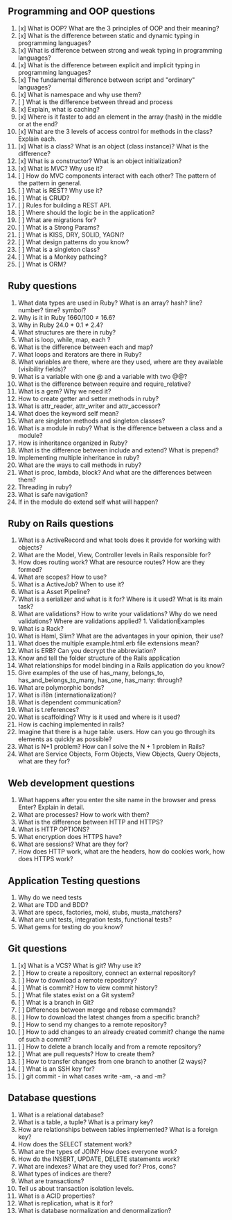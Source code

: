 ## Programming and OOP questions

1. [x] What is OOP? What are the 3 principles of OOP and their meaning?
1. [x] What is the difference between static and dynamic typing in programming languages?
1. [x] What is difference between strong and weak typing in programming languages?
1. [x] What is the difference between explicit and implicit typing in programming languages?
1. [x] The fundamental difference between script and "ordinary" languages?
1. [x] What is namespace and why use them?
1. [ ] What is the difference between thread and process
1. [x] Explain, what is caching?
1. [x] Where is it faster to add an element in the array (hash) in the middle or at the end?
1. [x] What are the 3 levels of access control for methods in the class? Explain each.
1. [x] What is a class? What is an object (class instance)? What is the difference?
1. [x] What is a constructor? What is an object initialization?
1. [x] What is MVC? Why use it?
1. [ ] How do MVC components interact with each other? The pattern of the pattern in general.
1. [ ] What is REST? Why use it?
1. [ ] What is CRUD?
1. [ ] Rules for building a REST API.
1. [ ] Where should the logic be in the application?
1. [ ] What are migrations for?
1. [ ] What is a Strong Params?
1. [ ] What is KISS, DRY, SOLID, YAGNI?
1. [ ] What design patterns do you know?
1. [ ] What is a singleton class?
1. [ ] What is a Monkey pathcing?
1. [ ] What is ORM?

## Ruby questions
1. What data types are used in Ruby? What is an array? hash? line? number? time? symbol?
1. Why is it in Ruby 1660/100 ≠ 16.6?
1. Why in Ruby 24.0 * 0.1 ≠ 2.4?
1. What structures are there in ruby?
1. What is loop, while, map, each ?
1. What is the difference between each and map?
1. What loops and iterators are there in Ruby?
1. What variables are there, where are they used, where are they available (visibility fields)?
1. What is a variable with one @ and a variable with two @@?
1. What is the difference between require and require_relative?
1. What is a gem? Why we need it?
1. How to create getter and setter methods in ruby?
1. What is attr_reader, attr_writer and attr_accessor?
1. What does the keyword self mean?
1. What are singleton methods and singleton classes?
1. What is a module in ruby? What is the difference between a class and a module?
1. How is inheritance organized in Ruby?
1. What is the difference between include and extend? What is prepend?
1. Implementing multiple inheritance in ruby?
1. What are the ways to call methods in ruby?
1. What is proc, lambda, block? And what are the differences between them?
1. Threading in ruby?
1. What is safe navigation?
1. If in the module do extend self what will happen?

## Ruby on Rails questions
1. What is a ActiveRecord and what tools does it provide for working with objects?
1. What are the Model, View, Controller levels in Rails responsible for?
1. How does routing work? What are resource routes? How are they formed?
1. What are scopes? How to use?
1. What is a ActiveJob? When to use it?
1. What is a Asset Pipeline?
1. What is a serializer and what is it for? Where is it used? What is its main task?
1. What are validations? How to write your validations? Why do we need validations? Where are validations applied? 1. ValidationExamples
1. What is a Rack?
1. What is Haml, Slim? What are the advantages in your opinion, their use?
1. What does the multiple example.html.erb file extensions mean?
1. What is ERB? Can you decrypt the abbreviation?
1. Know and tell the folder structure of the Rails application
1. What relationships for model binding in a Rails application do you know?
1. Give examples of the use of has_many, belongs_to, has_and_belongs_to_many, has_one, has_many: through?
1. What are polymorphic bonds?
1. What is i18n (internationalization)?
1. What is dependent communication?
1. What is t.references?
1. What is scaffolding? Why is it used and where is it used?
1. How is caching implemented in rails?
1. Imagine that there is a huge table. users. How can you go through its elements as quickly as possible?
1. What is N+1 problem? How can I solve the N + 1 problem in Rails?
1. What are Service Objects, Form Objects, View Objects, Query Objects, what are they for?

## Web development questions
1. What happens after you enter the site name in the browser and press Enter? Explain in detail.
1. What are processes? How to work with them?
1. What is the difference between HTTP and HTTPS?
1. What is HTTP OPTIONS?
1. What encryption does HTTPS have?
1. What are sessions? What are they for?
1. How does HTTP work, what are the headers, how do cookies work, how does HTTPS work?

## Application Testing questions
1. Why do we need tests
1. What are TDD and BDD?
1. What are specs, factories, moki, stubs, musta_matchers?
1. What are unit tests, integration tests, functional tests?
1. What gems for testing do you know?

## Git questions
1. [x] What is a VCS? What is git? Why use it?
1. [ ] How to create a repository, connect an external repository?
1. [ ] How to download a remote repository?
1. [ ] What is commit? How to view commit history?
1. [ ] What file states exist on a Git system?
1. [ ] What is a branch in Git?
1. [ ] Differences between merge and rebase commands?
1. [ ] How to download the latest changes from a specific branch?
1. [ ] How to send my changes to a remote repository?
1. [ ] How to add changes to an already created commit? change the name of such a commit?
1. [ ] How to delete a branch locally and from a remote repository?
1. [ ] What are pull requests? How to create them?
1. [ ] How to transfer changes from one branch to another (2 ways)?
1. [ ] What is an SSH key for?
1. [ ] git commit - in what cases write -am, -a and -m?

## Database questions
1. What is a relational database?
1. What is a table, a tuple? What is a primary key?
1. How are relationships between tables implemented? What is a foreign key?
1. How does the SELECT statement work?
1. What are the types of JOIN? How does everyone work?
1. How do the INSERT, UPDATE, DELETE statements work?
1. What are indexes? What are they used for? Pros, cons?
1. What types of indices are there?
1. What are transactions?
1. Tell us about transaction isolation levels.
1. What is a ACID properties?
1. What is replication, what is it for?
1. What is database normalization and denormalization?
